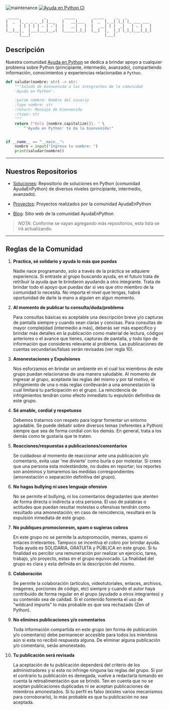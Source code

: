 ![maintenance](https://img.shields.io/maintenance/yes/2022)
[![Ayuda en Python CI](https://github.com/AyudaEnPython/AyudaEnPython/actions/workflows/main.yml/badge.svg)](https://github.com/AyudaEnPython/AyudaEnPython/actions/workflows/main.yml)

     _____           _        _____        _____     _   _           
    |  _  |_ _ _ _ _| |___   |   __|___   |  _  |_ _| |_| |_ ___ ___ 
    |     | | | | | . | .'|  |   __|   |  |   __| | |  _|   | . |   |
    |__|__|_  |___|___|__,|  |_____|_|_|  |__|  |_  |_| |_|_|___|_|_|
          |___|                                 |___|                             

## Descripción

Nuestra comunidad [Ayuda en Python](www.facebook.com/groups/ayudaenpython/)
se dedica a brindar apoyo a cualquier problema sobre Python (principiante,
intermedio, avanzado), compartiendo información, conocimientos y experiencias
relacionadas a `Python`.

```python
def saludar(nombre: str) -> str:
    """Saludo de bienvenida a los integrantes de la comunidad
    'Ayuda en Python'.

    :param nombre: Nombre del usuario
    :type nombre: str
    :return: Mensaje de bienvenida
    :rtype: str
    """
    return f"Hola {nombre.capitalize()}, " \
        "'Ayuda en Python' te da la bienvenida!"


if __name__ == "__main__":
    nombre = input("Ingresa tu nombre: ")
    print(saludar(nombre))
```
---

## Nuestros Repositorios


* [Soluciones](https://github.com/AyudaEnPython/Soluciones):
  Repositorio de soluciones en Python (comunidad AyudaEnPython) de diversos niveles (principiante, intermedio, avanzado).

* [Proyectos](https://github.com/AyudaEnPython/Proyectos):
  Proyectos realizados por la comunidad AyudaEnPython

* [Blog](https://github.com/AyudaEnPython/Blog):
  Sitio web de la comunidad AyudaEnPython

> _*NOTA*_: Conforme se vayan agregando más repositorios, esta lista se irá
> actualizando.

---

## Reglas de la Comunidad

1. __Practica, sé solidario y ayuda lo más que puedas__

    Nadie nace programando, solo a través de la práctica se adquiere experiencia.
    Si entraste al grupo buscando ayuda, en el futuro trata de retribuir la ayuda
    que te brindaron ayudando a otro integrante.
    Trata de brindar todo el apoyo que puedas dar si ves que otro miembro de la
    comunidad lo necesita. No importa el nivel que tengas, habrá oportunidad de
    darle la mano a alguien en algun momento.

2. __Al momento de publicar tu consulta/duda/problema__

    Para consultas básicas es aceptable una descripción breve y/o capturas de
    pantalla siempre y cuando sean claras y concisas.
    Para consultas de mayor complejidad (intermedio a más), deberás ser más
    específico y brindar más detalles en la publicación como material de lectura,
    códigos anteriores o el avance que tienes, capturas de pantalla, y todo tipo
    de información que consideres relevante al problema.
    Las publicaciones de cuentas secundarias/falsas serán revisadas (ver regla 10).

3. __Amonestaciones y Expulsiones__

    Nos esforzamos en brindar un ambiente en el cual los miembros de este grupo
    puedan relacionarse de una manera saludable.
    Al momento de ingresar al grupo, aceptaste las reglas del mismo y por tal
    motivo, el infrigimiento de una o más reglas conllevarán a una amonestación
    la cual limitará tu participación en el grupo.
    La reincidencia de infrigimientos tendrán como efecto inmediato tu expulsión
    definitiva de este grupo.

4. __Sé amable, cordial y respetuoso__

    Debemos tratarnos con respeto para lograr fomentar un entorno agradable.
    Se puede debatir sobre diversos temas (referentes a Python) siempre que sea
    de forma cordial con los demás.
    En general, trata a los demás como te gustaría que te traten.

5. __Reacciones/respuestas a publicaciones/comentarios__

    Se cuidadoso al momento de reaccionar ante una publicacion y/o comentario,
    evita usar 'me divierte' como burla o por molestar. Si crees que una persona
    esta molestándote, no dudes en reportar; los reportes son anóminos y tomaremos
    las medidas correspondientes (amonestación o separación definitiva del grupo).

6. __No hagas bullying ni uses lenguaje ofensivo__

    No se permite el bullying, ni los comentarios degradantes que atenten de forma
    directa o indirecta a otra persona. El uso de palabras o actitudes que puedan
    resultar molestas u ofensivas tendrán como resultado una amonestación; en caso
    de reincidencia, resultará en la expulsión inmediata de este grupo.

7. __No publiques promocionesm, spam o sugieras cobros__

    En este grupo no se permite la autopromoción, memes, spams ni enlaces
    irrelevantes. Tampoco se incentiva el cobro por brindar ayuda. Toda
    ayuda es SOLIDARIA, GRATUITA y PÚBLICA en este grupo.
    Si tu finalidad es percibir una remuneración por realizar un ejercicio,
    tarea, trabajo, y/o proyecto, estas en el grupo equivocado.
    La finalidad del grupo es clara y esta definida en la descripción del mismo.

8. __Colaboración__

    Se permite la colaboración (artículos, videotutoriales, enlaces, archivos,
    imágenes, porciones de código, etc) siempre y cuando el autor haya contribuido
    de forma regular en el grupo (ayudado a otros integrantes) y su contenido sea
    de calidad.
    Si el contenido fomenta el uso de "wildcard imports" lo más probable es que sea
    rechazado (Zen of Python).

9. __No elimines publicaciones y/o comentarios__

    Toda información compartida en este grupo (en forma de publicación y/o
    comentario) debe permanecer accesible para todos los miembros aún si esta
    no recibió respuesta alguna.
    De eliminar alguna publicación y/o comentario, serás amonestado.

10. __Tu publicación será revisada__

    La aceptación de tu publicación dependerá del criterio de los administradores
    y si esta no infringe ninguna las reglas del grupo. Si por el contrario tu
    publicación es denegada, vuelve a redactarla tomando en cuenta la
    retroalimentación que se brindó.
    Ten en cuenta que no se aceptan publicaciones duplicadas ni se aceptan
    publicaciones de miembros amonestados.
    Si tu perfil es falso (existes varios mecanismos para corroborarlo), lo más
    probable es que tu publicación no sea aceptada.
